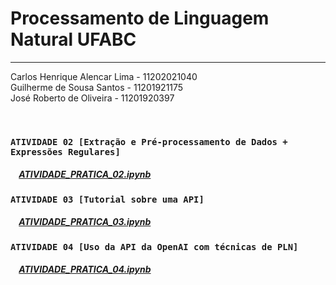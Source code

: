 # Processamento de Linguagem Natural UFABC
<hr>

Carlos Henrique Alencar Lima - 11202021040<br>
Guilherme de Sousa Santos - 11201921175<br>
José Roberto de Oliveira - 11201920397<br>

<br>

### `ATIVIDADE 02 [Extração e Pré-processamento de Dados + Expressões Regulares]`


##### &nbsp;&nbsp;&nbsp; [ATIVIDADE_PRATICA_02.ipynb](https://github.com/guilhermedesousa/processamento-de-linguagem-natural-ufabc/blob/main/atividade_pratica_02/ATIVIDADE_PR%C3%81TICA_02.ipynb)

### `ATIVIDADE 03 [Tutorial sobre uma API]`

##### &nbsp;&nbsp;&nbsp; [ATIVIDADE_PRATICA_03.ipynb](https://github.com/guilhermedesousa/processamento-de-linguagem-natural-ufabc/blob/main/atividade_pratica_03/2023_Q3_PLN_ATIVIDADE_PR%C3%81TICA_03.ipynb)

### `ATIVIDADE 04 [Uso da API da OpenAI com técnicas de PLN]`

##### &nbsp;&nbsp;&nbsp; [ATIVIDADE_PRATICA_04.ipynb](https://github.com/guilhermedesousa/processamento-de-linguagem-natural-ufabc/blob/main/atividade_pratica_04/2023_Q3_PLN_ATIVIDADE_PR%C3%81TICA_04.ipynb)